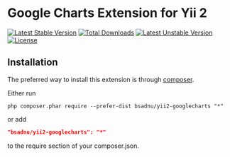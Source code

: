 # Google Charts Extension for Yii 2

[![Latest Stable Version](https://poser.pugx.org/bsadnu/yii2-googlecharts/v/stable)](https://packagist.org/packages/bsadnu/yii2-googlecharts) [![Total Downloads](https://poser.pugx.org/bsadnu/yii2-googlecharts/downloads)](https://packagist.org/packages/bsadnu/yii2-googlecharts) [![Latest Unstable Version](https://poser.pugx.org/bsadnu/yii2-googlecharts/v/unstable)](https://packagist.org/packages/bsadnu/yii2-googlecharts) [![License](https://poser.pugx.org/bsadnu/yii2-googlecharts/license)](https://packagist.org/packages/bsadnu/yii2-googlecharts)

Installation
------------

The preferred way to install this extension is through [composer](http://getcomposer.org/download/).

Either run

```
php composer.phar require --prefer-dist bsadnu/yii2-googlecharts "*"
```

or add

```json
"bsadnu/yii2-googlecharts": "*"
```

to the require section of your composer.json.
